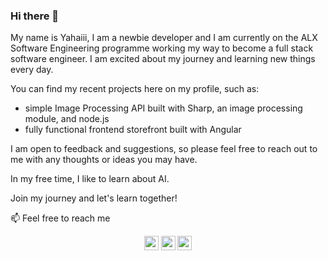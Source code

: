 ### Hi there 👋

My name is Yahaiii, I am a newbie developer and I am currently on the ALX Software Engineering programme working my way to become a full stack software engineer. I am excited about my journey and learning new things every day.

You can find my recent projects here on my profile, such as:
- simple Image Processing API built with Sharp, an image processing module, and node.js
- fully functional frontend storefront built with Angular

I am open to feedback and suggestions, so please feel free to reach out to me with any thoughts or ideas you may have. 

In my free time, I like to learn about AI.

Join my journey and let's learn together!

 📫 Feel free to reach me
 
<p align="center"> <a href="https://www.linkedin.com/in/yahayaaluke/"><img src="https://img.shields.io/badge/linkedin-%230077B5.svg?&style=for-the-badge&logo=linkedin&logoColor=white" height=23></a> <a href="mailto:yahayaaluke@gmail.com"><img src="https://img.shields.io/badge/Gmail-D14836?style=for-the-badge&logo=gmail&logoColor=white" height=23></a> <a href="https://wa.link/1yxxel"><img src="https://img.shields.io/badge/WhatsApp-25D366?style=for-the-badge&logo=whatsapp&logoColor=white" height=23></a> 

<!--
**yahaiii/Yahaiii** is a ✨ _special_ ✨ repository because its `README.md` (this file) appears on your GitHub profile.

Here are some ideas to get you started:

- 🔭 I’m currently working on ...
- 🌱 I’m currently learning ...
- 👯 I’m looking to collaborate on ...
- 🤔 I’m looking for help with ...
- 💬 Ask me about ...
- 📫 How to reach me: ...
- 😄 Pronouns: ...
- ⚡ Fun fact: ...
-->

